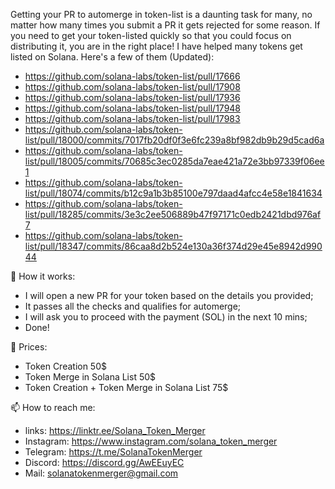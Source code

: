 Getting your PR to automerge in token-list is a daunting task for many, no matter how many times you submit a PR it gets rejected for some reason. 
If you need to get your token-listed quickly so that you could focus on distributing it, you are in the right place! I have helped many tokens get listed on Solana. 
Here's a few of them (Updated):

- https://github.com/solana-labs/token-list/pull/17666
- https://github.com/solana-labs/token-list/pull/17908
- https://github.com/solana-labs/token-list/pull/17936
- https://github.com/solana-labs/token-list/pull/17948
- https://github.com/solana-labs/token-list/pull/17983
- https://github.com/solana-labs/token-list/pull/18000/commits/7017fb20df0f3e6fc239a8bf982db9b29d5cad6a
- https://github.com/solana-labs/token-list/pull/18005/commits/70685c3ec0285da7eae421a72e3bb97339f06ee1
- https://github.com/solana-labs/token-list/pull/18074/commits/b12c9a1b3b85100e797daad4afcc4e58e1841634
- https://github.com/solana-labs/token-list/pull/18285/commits/3e3c2ee506889b47f97171c0edb2421dbd976af7
- https://github.com/solana-labs/token-list/pull/18347/commits/86caa8d2b524e130a36f374d29e45e8942d99044


👋 How it works: 
- I will open a new PR for your token based on the details you provided;
- It passes all the checks and qualifies for automerge;   
- I will ask you to proceed with the payment (SOL) in the next 10 mins;
- Done!


💞️ Prices:
- Token Creation 50$
- Token Merge in Solana List 50$
- Token Creation + Token Merge in Solana List 75$


📫 How to reach me:
- links: https://linktr.ee/Solana_Token_Merger
- Instagram: https://www.instagram.com/solana_token_merger
- Telegram: https://t.me/SolanaTokenMerger
- Discord: https://discord.gg/AwEEuyEC
- Mail: solanatokenmerger@gmail.com
